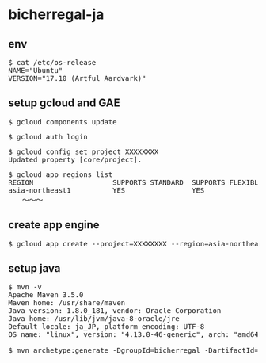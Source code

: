 # bicherregal-ja

## env
<pre>
$ cat /etc/os-release
NAME="Ubuntu"
VERSION="17.10 (Artful Aardvark)"
</pre>

## setup gcloud and GAE
<pre>
$ gcloud components update
</pre>
<pre>
$ gcloud auth login
</pre>
<pre>
$ gcloud config set project XXXXXXXX
Updated property [core/project].
</pre>
<pre>
$ gcloud app regions list
REGION                   SUPPORTS STANDARD  SUPPORTS FLEXIBLE
asia-northeast1          YES                YES
　　〜〜〜
</pre>

## create app engine
<pre>
$ gcloud app create --project=XXXXXXXX --region=asia-northeast1
</pre>

## setup java
<pre>
$ mvn -v
Apache Maven 3.5.0
Maven home: /usr/share/maven
Java version: 1.8.0_181, vendor: Oracle Corporation
Java home: /usr/lib/jvm/java-8-oracle/jre
Default locale: ja_JP, platform encoding: UTF-8
OS name: "linux", version: "4.13.0-46-generic", arch: "amd64", family: "unix"

$ mvn archetype:generate -DgroupId=bicherregal -DartifactId=bicherregal
</pre>
